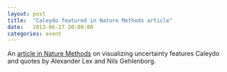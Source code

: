 ```yaml
---
layout: post
title:  "Caleydo featured in Nature Methods article"
date:   2013-06-27 20:00:00
categories: event
---
```


An [article in Nature Methods](https://www.nature.com/nmeth/journal/v10/n7/full/nmeth.2530.html) on visualizing uncertainty features Caleydo and quotes by Alexander Lex and Nils Gehlenborg.